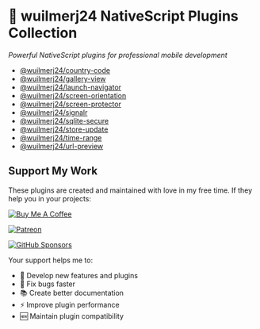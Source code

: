 # 🔌 wuilmerj24 NativeScript Plugins Collection

*Powerful NativeScript plugins for professional mobile development*
- [@wuilmerj24/country-code](packages/country-code/README.md)
- [@wuilmerj24/gallery-view](packages/gallery-view/README.md)
- [@wuilmerj24/launch-navigator](packages/launch-navigator/README.md)
- [@wuilmerj24/screen-orientation](packages/screen-orientation/README.md)
- [@wuilmerj24/screen-protector](packages/screen-protector/README.md)
- [@wuilmerj24/signalr](packages/signalr/README.md)
- [@wuilmerj24/sqlite-secure](packages/sqlite-secure/README.md)
- [@wuilmerj24/store-update](packages/store-update/README.md)
- [@wuilmerj24/time-range](packages/time-range/README.md)
- [@wuilmerj24/url-preview](packages/url-preview/README.md)

## Support My Work

These plugins are created and maintained with love in my free time. If they help you in your projects:

[![Buy Me A Coffee](https://img.shields.io/badge/☕_Buy_Me_A_Coffee-FFDD00?style=for-the-badge&logo=buymeacoffee&logoColor=black)](https://buymeacoffee.com/wuilmerj24)  

[![Patreon](https://img.shields.io/badge/🎗_Become_a_Patron-F96854?style=for-the-badge&logo=patreon&logoColor=white)](https://patreon.com/wuilmerj24?utm_medium=unknown&utm_source=join_link&utm_campaign=creatorshare_creator&utm_content=copyLink)  

[![GitHub Sponsors](https://img.shields.io/badge/💜_Sponsor_on_GitHub-ea4aaa?style=for-the-badge&logo=githubsponsors&logoColor=white)](https://github.com/sponsors/wuilmerj24)

Your support helps me to:
- 🚀 Develop new features and plugins
- 🐛 Fix bugs faster
- 📚 Create better documentation
- ⚡ Improve plugin performance
- 🆕 Maintain plugin compatibility
